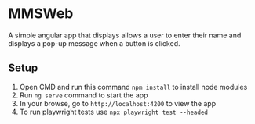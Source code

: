 # MMSWeb
A simple angular app that displays allows a user to enter their name and displays a pop-up message when a button is clicked.

## Setup
1. Open CMD and run this command `npm install` to install node modules
2. Run `ng serve` command to start the app
3. In your browse, go to `http://localhost:4200` to view the app
4. To run playwright tests use `npx playwright test --headed`
